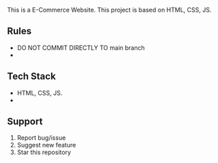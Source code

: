 This is a E-Commerce Website. This project is based on HTML, CSS, JS.

## Rules
- DO NOT COMMIT DIRECTLY TO main branch
- 
## Tech Stack
-  HTML, CSS, JS.
-  
## Support
1. Report bug/issue
2. Suggest new feature
3. Star this repository






